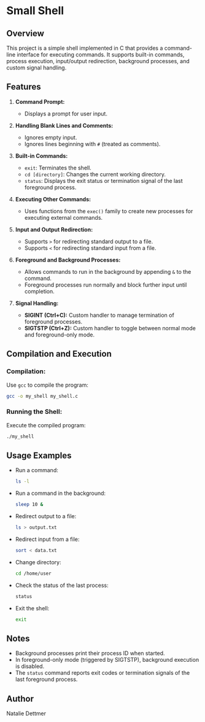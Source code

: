 # Small Shell

## Overview
This project is a simple shell implemented in C that provides a command-line interface for executing commands. It supports built-in commands, process execution, input/output redirection, background processes, and custom signal handling.

## Features
1. **Command Prompt:**
   - Displays a prompt for user input.

2. **Handling Blank Lines and Comments:**
   - Ignores empty input.
   - Ignores lines beginning with `#` (treated as comments).

3. **Built-in Commands:**
   - `exit`: Terminates the shell.
   - `cd [directory]`: Changes the current working directory.
   - `status`: Displays the exit status or termination signal of the last foreground process.

4. **Executing Other Commands:**
   - Uses functions from the `exec()` family to create new processes for executing external commands.

5. **Input and Output Redirection:**
   - Supports `>` for redirecting standard output to a file.
   - Supports `<` for redirecting standard input from a file.

6. **Foreground and Background Processes:**
   - Allows commands to run in the background by appending `&` to the command.
   - Foreground processes run normally and block further input until completion.

7. **Signal Handling:**
   - **SIGINT (Ctrl+C):** Custom handler to manage termination of foreground processes.
   - **SIGTSTP (Ctrl+Z):** Custom handler to toggle between normal mode and foreground-only mode.

## Compilation and Execution
### Compilation:
Use `gcc` to compile the program:
```sh
gcc -o my_shell my_shell.c
```

### Running the Shell:
Execute the compiled program:
```sh
./my_shell
```

## Usage Examples
- Run a command:
  ```sh
  ls -l
  ```
- Run a command in the background:
  ```sh
  sleep 10 &
  ```
- Redirect output to a file:
  ```sh
  ls > output.txt
  ```
- Redirect input from a file:
  ```sh
  sort < data.txt
  ```
- Change directory:
  ```sh
  cd /home/user
  ```
- Check the status of the last process:
  ```sh
  status
  ```
- Exit the shell:
  ```sh
  exit
  ```

## Notes
- Background processes print their process ID when started.
- In foreground-only mode (triggered by SIGTSTP), background execution is disabled.
- The `status` command reports exit codes or termination signals of the last foreground process.


## Author
Natalie Dettmer


